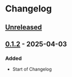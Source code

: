 # Changelog

## [Unreleased]

## [0.1.2] - 2025-04-03

### Added

-   Start of Changelog

[Unreleased]: https://github.com/boukepostma/mondaytoframe/compare/0.1.2...HEAD

[0.1.2]: https://github.com/boukepostma/mondaytoframe/compare/b6ecc4697832ec4e723bfc8d07b640de46633c1a...0.1.2
